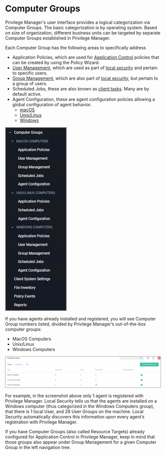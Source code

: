 [title]: # (Computer Groups)
[tags]: # (admin,configuration)
[priority]: # (2100)
# Computer Groups

Privilege Manager's user interface provides a logical categorization via Computer Groups. The basic categorization is by operating system. Based on size of organization, different business units can be targeted by separate Computer Groups established in Privilege Manager.

Each Computer Group has the following areas to specifically address

* Application Policies, which are used for [Application Control](app-control/index.md) policies that can be created by using the Policy Wizard.
* [User Management](local-security/ls-local-users.md), which are used as part of [local security](local-security/index.md) and pertain to specific users.
* [Group Management](local-security/ls-local-groups.md), which are also part of [local security](local-security/index.md), but pertain to a group of users.
* Scheduled Jobs, these are also known as [client tasks](../admin/tasks/client/index.md). Many are by default active.
* Agent Configuration, these are agent configuration policies allowing a global configuration of agent behavior.
  * [macOS](../agents/macOS/cfg/index.md)
  * [Unix/Linux](../agents/nix/cfg/index.md)
  * [Windows](../agents/win/cfg/index.md)

![cg menu](images/cg-menu.png "Computer Groups Menu")

If you have agents already installed and registered, you will see Computer Group numbers listed, divided by Privilege Manager’s out-of-the-box computer groups:

* MacOS Computers
* Unix/Linux
* Windows Computers

![cg](images/cg.png "Default Computer Groups")

For example, in the screenshot above only 1 agent is registered with Privilege Manager. Local Security tells us that the agents are installed on a Windows computer (thus categorized in the Windows Computers group), that there is 1 local User, and 28 User Groups on the machine. Local Security automatically discovers this information upon every agent’s registration with Privilege Manager.

If you have Computer Groups (also called Resource Targets) already configured for Application Control in Privilege Manager, keep in mind that those groups also appear under Group Management for a given Computer Group in the left navigation tree.
